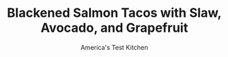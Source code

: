 ---
layout: ../../layouts/MarkdownPostLayout.astro
title: Blackened Salmon Tacos with Slaw, Avocado, and Grapefruit
author: America's Test Kitchen
pubDate: 2023-03-15
description: "Easy fish tacos without the fuss—or the frying."
image_url: https://res.cloudinary.com/hksqkdlah/image/upload/ar_1:1,c_fill,dpr_2.0,f_auto,fl_lossy.progressive.strip_profile,g_faces:auto,q_auto:low,w_344/SFS_BlackenedSalmonTacosSlawAvocadoGrapefruit-2_vp4jof
tags: ["Main Courses","Mexican","Fish & Seafood","Weeknight"]
calories: 3593
protein: 48
carbohydrates: 84
fats: 
fiber: 7
ingredients: ["2 cups thinly sliced, red cabbage","1/4 cup, Mexican crema, plus extra for serving","1/4 cup, chopped fresh cilantro","1 tablespoon, lime juice","1/2 teaspoon, table salt","1/4 teaspoon, pepper","4 (6-ounce), center-cut skin-on salmon fillets, 1½ thick","1 1/2 tablespoons, blackening seasoning","12 (6-inch), flour tortillas, warmed","1 , avocado, halved, pitted, and sliced thin","1 , grapefruit, segmented"]
serves: 4
time: "30 minutes"
instructions: ["Combine cabbage, crema, cilantro, lime juice, salt, and pepper in bowl; set aside.","Adjust oven racks to upper-middle and lower-middle positions and heat broiler. Line rimmed baking sheet with foil. Sprinkle salmon all over with blackening seasoning, then place skin side down on prepared sheet. Broil salmon on upper rack until well browned, about 6 minutes.","Transfer sheet to lower rack and continue to cook until salmon registers 135 degrees, about 8 minutes longer. Using fork, gently flake salmon apart on sheet; discard skin. Divide salmon evenly among tortillas. Top with reserved slaw, avocado, and grapefruit segments. Serve with extra crema."]
nutrition: ["1173 mg Potassium","773 mg Phosphorus","319 mg Calcium","6 mg Iron","102 mg Magnesium","1212 mg Sodium","1 mg Zinc","40 g Fat","21 mg Niacin (B3)","15 g Monounsaturated","10 g Polyunsaturated","1 mg Thiamin (B1)","55 mg Vitamin C","101 mg Cholesterol","9 g Saturated","7 g Fiber","147 µg Folic acid","110 µg Folate (food)","10 g Sugars","46 µg Vitamin K","285 g Water","84 g Carbs","359 µg Folate equivalent (total)","48 g Protein","8 mg Vitamin E","5 µg Vitamin B12","1 mg Vitamin B6","58 µg Vitamin A","898 kcal Energy","3593 calories"]
notes: "We like to serve these tacos with an assertive hot sauce such as Tabasco."
---